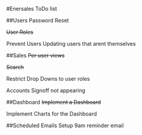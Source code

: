 #Enersales ToDo list

##Users
Password Reset

~~User Roles~~

Prevent Users Updating users that arent themselves

##Sales
~~Per user views~~

~~Search~~

Restrict Drop Downs to user roles

Accounts Signoff not appearing

##Dashboard
~~Implement a Dashboard~~

Implement Charts for the Dashboard

##Scheduled Emails
Setup 9am reminder email
